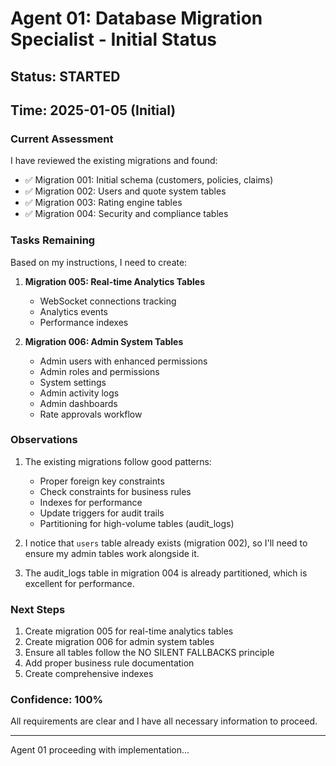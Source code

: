 # Agent 01: Database Migration Specialist - Initial Status

## Status: STARTED
## Time: 2025-01-05 (Initial)

### Current Assessment

I have reviewed the existing migrations and found:
- ✅ Migration 001: Initial schema (customers, policies, claims)
- ✅ Migration 002: Users and quote system tables
- ✅ Migration 003: Rating engine tables
- ✅ Migration 004: Security and compliance tables

### Tasks Remaining

Based on my instructions, I need to create:

1. **Migration 005: Real-time Analytics Tables**
   - WebSocket connections tracking
   - Analytics events
   - Performance indexes

2. **Migration 006: Admin System Tables**
   - Admin users with enhanced permissions
   - Admin roles and permissions
   - System settings
   - Admin activity logs
   - Admin dashboards
   - Rate approvals workflow

### Observations

1. The existing migrations follow good patterns:
   - Proper foreign key constraints
   - Check constraints for business rules
   - Indexes for performance
   - Update triggers for audit trails
   - Partitioning for high-volume tables (audit_logs)

2. I notice that `users` table already exists (migration 002), so I'll need to ensure my admin tables work alongside it.

3. The audit_logs table in migration 004 is already partitioned, which is excellent for performance.

### Next Steps

1. Create migration 005 for real-time analytics tables
2. Create migration 006 for admin system tables
3. Ensure all tables follow the NO SILENT FALLBACKS principle
4. Add proper business rule documentation
5. Create comprehensive indexes

### Confidence: 100%

All requirements are clear and I have all necessary information to proceed.

---
Agent 01 proceeding with implementation...